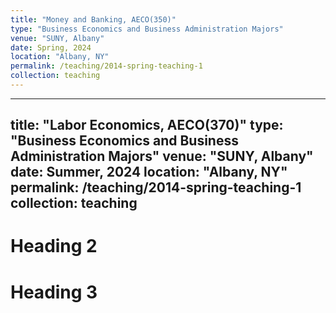 ```yaml
---
title: "Money and Banking, AECO(350)"
type: "Business Economics and Business Administration Majors"
venue: "SUNY, Albany"
date: Spring, 2024
location: "Albany, NY"
permalink: /teaching/2014-spring-teaching-1
collection: teaching
---
```


---
title: "Labor Economics, AECO(370)"
type: "Business Economics and Business Administration Majors"
venue: "SUNY, Albany"
date: Summer, 2024
location: "Albany, NY"
permalink: /teaching/2014-spring-teaching-1
collection: teaching
---



Heading 2
======

Heading 3
======

